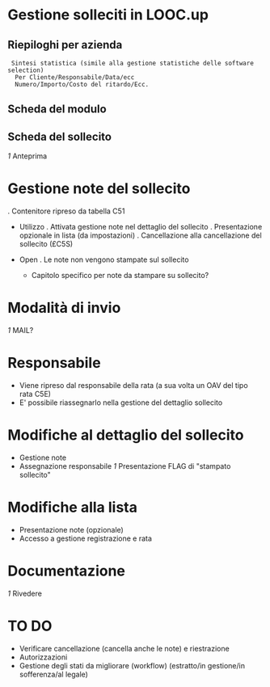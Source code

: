 # Gestione solleciti in LOOC.up
## Riepiloghi per azienda
     Sintesi statistica (simile alla gestione statistiche delle software selection)
      Per Cliente/Responsabile/Data/ecc
      Numero/Importo/Costo del ritardo/Ecc.

## Scheda del modulo

## Scheda del sollecito
_1_   Anteprima

# Gestione note del sollecito
  . Contenitore ripreso da tabella C51
- Utilizzo
  . Attivata gestione note nel dettaglio del sollecito
  . Presentazione opzionale in lista (da impostazioni)
  . Cancellazione alla cancellazione del sollecito (£C5S)

- Open
  . Le note non vengono stampate sul sollecito
    - Capitolo specifico per note da stampare su sollecito?

# Modalità di invio
_1_   MAIL?

# Responsabile
- Viene ripreso dal responsabile della rata (a sua volta un OAV del tipo rata C5E)
- E' possibile riassegnarlo nella gestione del dettaglio sollecito

# Modifiche al dettaglio del sollecito
- Gestione note
- Assegnazione responsabile
_1_ Presentazione FLAG di "stampato sollecito"

# Modifiche alla lista
- Presentazione note (opzionale)
- Accesso a gestione registrazione e rata

# Documentazione
_1_   Rivedere

# TO DO
- Verificare cancellazione (cancella anche le note) e riestrazione
- Autorizzazioni
- Gestione degli stati da migliorare (workflow) (estratto/in gestione/in sofferenza/al legale)
